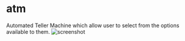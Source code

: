 # atm
Automated Teller Machine which allow user to select from the options available to them.
![screenshot](https://user-images.githubusercontent.com/63464134/133934880-18e8648c-65be-4215-bf1a-b01565dac090.JPG)
